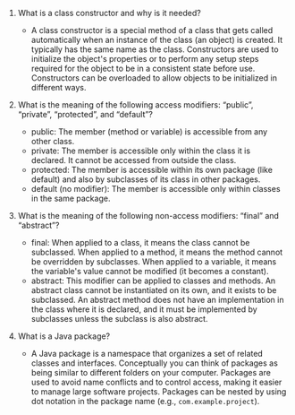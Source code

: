 1. What is a class constructor and why is it needed?
   - A class constructor is a special method of a class that gets called automatically when an instance of the class (an object) is created. It typically has the same name as the class. Constructors are used to initialize the object's properties or to perform any setup steps required for the object to be in a consistent state before use. Constructors can be overloaded to allow objects to be initialized in different ways.

2. What is the meaning of the following access modifiers: “public”, “private”, “protected”, and “default”?
   - public: The member (method or variable) is accessible from any other class.
   - private: The member is accessible only within the class it is declared. It cannot be accessed from outside the class.
   - protected: The member is accessible within its own package (like default) and also by subclasses of its class in other packages.
   - default (no modifier): The member is accessible only within classes in the same package.

3. What is the meaning of the following non-access modifiers: “final” and “abstract”?
   - final: When applied to a class, it means the class cannot be subclassed. When applied to a method, it means the method cannot be overridden by subclasses. When applied to a variable, it means the variable's value cannot be modified (it becomes a constant).
   - abstract: This modifier can be applied to classes and methods. An abstract class cannot be instantiated on its own, and it exists to be subclassed. An abstract method does not have an implementation in the class where it is declared, and it must be implemented by subclasses unless the subclass is also abstract.

4. What is a Java package?
   - A Java package is a namespace that organizes a set of related classes and interfaces. Conceptually you can think of packages as being similar to different folders on your computer. Packages are used to avoid name conflicts and to control access, making it easier to manage large software projects. Packages can be nested by using dot notation in the package name (e.g., `com.example.project`).
